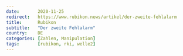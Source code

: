 ```yaml
---
date:       2020-11-25
redirect:   https://www.rubikon.news/artikel/der-zweite-fehlalarm
title:      Rubikon
subtitle:   "Der zweite Fehlalarm"
country:    DE   
categories: [Zahlen, Manipulation]
tags:       [rubikon, rki, welle2]
---
```

